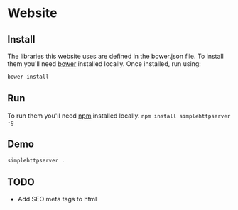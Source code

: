 # Website

## Install

The libraries this website uses are defined in the bower.json file.  To install them you'll need [bower](https://bower.io) installed locally.  Once installed, run using:

```bower install```

## Run

To run them you'll need [npm](https://www.npmjs.com) installed locally.
```npm install simplehttpserver -g```

## Demo

```simplehttpserver .```


## TODO

* Add SEO meta tags to html